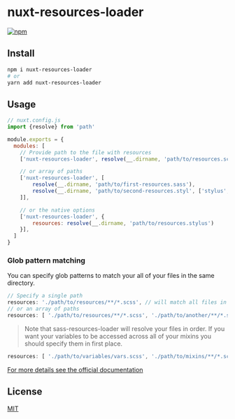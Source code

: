 # nuxt-resources-loader

[![npm](https://img.shields.io/npm/v/nuxt-resources-loader.svg)](https://www.npmjs.com/package/nuxt-resources-loader)

## Install

```sh
npm i nuxt-resources-loader
# or 
yarn add nuxt-resources-loader
```

## Usage

```js
// nuxt.config.js
import {resolve} from 'path'

module.exports = {
  modules: [
    // Provide path to the file with resources
    ['nuxt-resources-loader', resolve(__.dirname, 'path/to/resources.scss')],

    // or array of paths
    ['nuxt-resources-loader', [
        resolve(__.dirname, 'path/to/first-resources.sass'),
        resolve(__.dirname, 'path/to/second-resources.styl', ['stylus', 'styl']),
    ]],

    // or the native options
    ['nuxt-resources-loader', {
        resources: resolve(__.dirname, 'path/to/resources.stylus')
    }],
  ]
}
```

### Glob pattern matching

You can specify glob patterns to match your all of your files in the same directory.

```js
// Specify a single path
resources: './path/to/resources/**/*.scss', // will match all files in folder and subdirectories
// or an array of paths
resources: [ './path/to/resources/**/*.scss', './path/to/another/**/*.scss' ]
```

> Note that sass-resources-loader will resolve your files in order. If you want your variables to be accessed across all of your mixins you should specify them in first place.

```js
resources: [ './path/to/variables/vars.scss', './path/to/mixins/**/*.scss' ]
```

[For more details see the official documentation](https://github.com/shakacode/sass-resources-loader#usage)

## License

[MIT](http://opensource.org/licenses/MIT)
